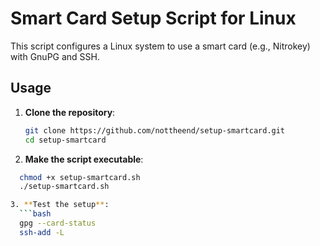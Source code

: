 # Smart Card Setup Script for Linux

This script configures a Linux system to use a smart card (e.g., Nitrokey) with GnuPG and SSH.

## Usage

1. **Clone the repository**:
   ```bash
   git clone https://github.com/nottheend/setup-smartcard.git
   cd setup-smartcard

2. **Make the script executable**:

  ```bash
    chmod +x setup-smartcard.sh
    ./setup-smartcard.sh

3. **Test the setup**:
    ```bash
    gpg --card-status
    ssh-add -L
